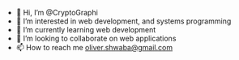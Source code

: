 - 👋 Hi, I’m @CryptoGraphi
- 👀 I’m interested in web development, and systems programming
- 🌱 I’m currently learning web development
- 💞️ I’m looking to collaborate on web applications
- 📫 How to reach me  oliver.shwaba@gmail.com

<!---
CryptoGraphi/CryptoGraphi is a ✨ special ✨ repository because its `README.md` (this file) appears on your GitHub profile.
You can click the Preview link to take a look at your changes.
--->
